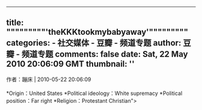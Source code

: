 
---
title: """""""""'theKKKtookmybabyaway'"""""""""
categories: 
    - 社交媒体
    - 豆瓣 - 频道专题
author: 豆瓣 - 频道专题
comments: false
date: Sat, 22 May 2010 20:06:09 GMT
thumbnail: ''
---

<div>   
作者：蹦床 | 2010-05-22 20:06:09 <br><br> *Origin：United States *Political ideology：White supremacy *Political position：Far right *Religion：Protestant Christian">  
</div>
            
